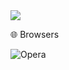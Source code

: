 <picture>
  <source
    srcset="https://github-readme-stats.vercel.app/api?username=ThiagoMattos19&show_icons=true&theme=dark"         ![Top Langs](https://github-readme-stats.vercel.app/api/top-langs/?username=anuraghazra&hide_progress=true&theme=dark)
    media="(prefers-color-scheme: dark)"
  />
  <source
    srcset="https://github-readme-stats.vercel.app/api?username=ThiagoMattos19&show_icons=true"
    media="(prefers-color-scheme: light), (prefers-color-scheme: no-preference)"
  />
  <img src="https://github-readme-stats.vercel.app/api?username=ThiagoMattos19&show_icons=true" />
</picture>




🌐 Browsers


![Opera](https://img.shields.io/badge/Opera-FF1B2D?style=for-the-badge&logo=Opera&logoColor=white)






